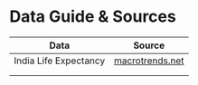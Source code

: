 # Data Guide & Sources

|Data|Source|
|:-:|:-:|
|India Life Expectancy|[macrotrends.net](https://www.macrotrends.net/countries/IND/india/life-expectancy)|
|||
|||

